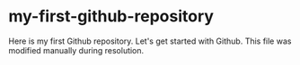 # my-first-github-repository
Here is my first Github repository. Let's get started with Github.
This file was modified manually during resolution.